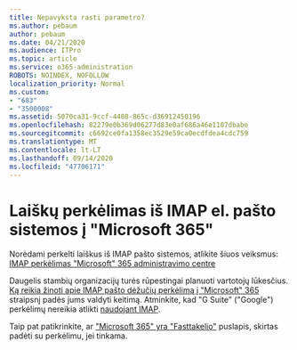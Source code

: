 ```yaml
---
title: Nepavyksta rasti parametro?
ms.author: pebaum
author: pebaum
ms.date: 04/21/2020
ms.audience: ITPro
ms.topic: article
ms.service: o365-administration
ROBOTS: NOINDEX, NOFOLLOW
localization_priority: Normal
ms.custom:
- "683"
- "3500008"
ms.assetid: 5070ca31-9ccf-4408-865c-d36912450196
ms.openlocfilehash: 82279e0b369d06277d83e0af686a46e1107dbabe
ms.sourcegitcommit: c6692ce0fa1358ec3529e59ca0ecdfdea4cdc759
ms.translationtype: MT
ms.contentlocale: lt-LT
ms.lasthandoff: 09/14/2020
ms.locfileid: "47706171"
---
```

# <a name="migrating-email-from-imap-email-system-to-microsoft-365"></a>Laiškų perkėlimas iš IMAP el. pašto sistemos į "Microsoft 365"

Norėdami perkelti laiškus iš IMAP pašto sistemos, atlikite šiuos veiksmus: [IMAP perkėlimas "Microsoft" 365 administravimo centre](https://docs.microsoft.com/Exchange/mailbox-migration/migrating-imap-mailboxes/imap-migration-in-the-admin-center)
  
Daugelis stambių organizacijų turės rūpestingai planuoti vartotojų lūkesčius. [Ką reikia žinoti apie IMAP pašto dėžučių perkėlimą į "Microsoft" 365](https://docs.microsoft.com/Exchange/mailbox-migration/migrating-imap-mailboxes/migrating-imap-mailboxes) straipsnį padės jums valdyti keitimą. Atminkite, kad "G Suite" ("Google") perkėlimų nereikia atlikti [naudojant IMAP](https://docs.microsoft.com/Exchange/mailbox-migration/perform-g-suite-migration).

Taip pat patikrinkite, ar ["Microsoft 365" yra "Fasttakelio"](https://www.microsoft.com/fasttrack/microsoft-365/office-365) puslapis, skirtas padėti su perkėlimu, jei tinkama.
  
